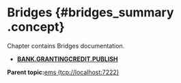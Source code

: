 # Bridges {#bridges_summary .concept}

Chapter contains Bridges documentation.

-   **[BANK.GRANTINGCREDIT.PUBLISH](../../../../../../modules/emsdemo_Enterprise/dita/servers/ems/Bridges/BANK.GRANTINGCREDIT.PUBLISH.bridge.md)**  


**Parent topic:**[ems \(tcp://localhost:7222\)](../../../../../../modules/emsdemo_Enterprise/dita/servers/ems/ems.server.md)


